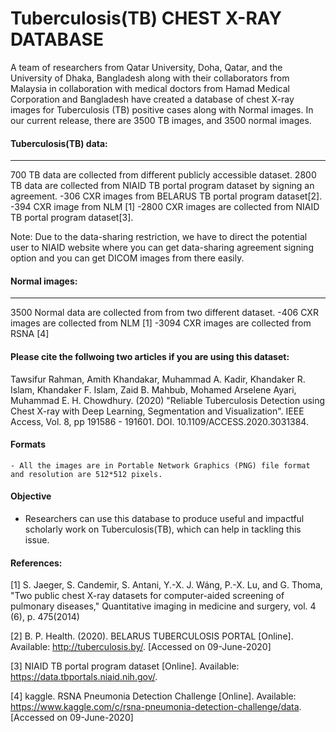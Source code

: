 # Tuberculosis(TB) CHEST X-RAY DATABASE

A team of researchers from Qatar University, Doha, Qatar, and the University of Dhaka, Bangladesh along with their collaborators from Malaysia in collaboration with medical doctors from Hamad Medical Corporation and Bangladesh have created a database of chest X-ray images for Tuberculosis (TB) positive cases along with Normal images. In our current release, there are 3500 TB images, and 3500 normal images.

#### Tuberculosis(TB) data:
-----------------------
700 TB data are collected from different publicly accessible dataset. 2800 TB data are collected from NIAID TB portal program dataset by signing an agreement.
-306 CXR images from BELARUS TB portal program dataset[2].
-394 CXR image from NLM [1]
-2800 CXR images are collected from NIAID TB portal program dataset[3]. 

Note: Due to the data-sharing restriction, we have to direct the potential user to NIAID website where you can get data-sharing agreement signing 
option and you can get DICOM images from there easily. 

#### Normal images:
---------------------------------------- 
3500 Normal data are collected from from two different dataset.
-406 CXR images are collected from NLM [1]
-3094 CXR images are collected from RSNA [4]


#### Please cite the follwoing two articles if you are using this dataset:
Tawsifur Rahman, Amith Khandakar, Muhammad A. Kadir, Khandaker R. Islam, Khandaker F. Islam, Zaid B. Mahbub, Mohamed Arselene Ayari, Muhammad E. H. Chowdhury. (2020) "Reliable Tuberculosis Detection using Chest X-ray with Deep Learning, Segmentation and Visualization". IEEE Access, Vol. 8, pp 191586 - 191601. DOI. 10.1109/ACCESS.2020.3031384.


#### Formats
    - All the images are in Portable Network Graphics (PNG) file format and resolution are 512*512 pixels.

#### Objective
 -  Researchers can use this database to produce useful and impactful scholarly work on Tuberculosis(TB), which can help in tackling this issue. 


#### References:

[1] S. Jaeger, S. Candemir, S. Antani, Y.-X. J. Wáng, P.-X. Lu, and G. Thoma, "Two public chest X-ray datasets for computer-aided screening of pulmonary diseases," Quantitative imaging in medicine and surgery, vol. 4 (6), p. 475(2014)

[2] B. P. Health. (2020). BELARUS TUBERCULOSIS PORTAL [Online]. Available: http://tuberculosis.by/. [Accessed on 09-June-2020]

[3] NIAID TB portal program dataset [Online]. Available: https://data.tbportals.niaid.nih.gov/.

[4] kaggle. RSNA Pneumonia Detection Challenge [Online]. Available: https://www.kaggle.com/c/rsna-pneumonia-detection-challenge/data. [Accessed on 09-June-2020]


